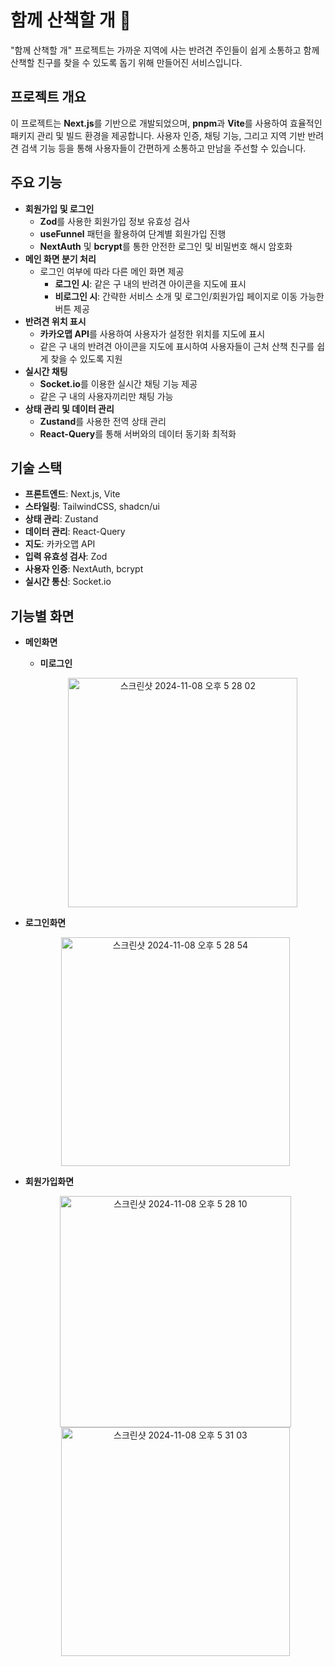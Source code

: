 # 함께 산책할 개 🐾

"함께 산책할 개" 프로젝트는 가까운 지역에 사는 반려견 주인들이 쉽게 소통하고 함께 산책할 친구를 찾을 수 있도록 돕기 위해 만들어진 서비스입니다.

## 프로젝트 개요

이 프로젝트는 **Next.js**를 기반으로 개발되었으며, **pnpm**과 **Vite**를 사용하여 효율적인 패키지 관리 및 빌드 환경을 제공합니다. 사용자 인증, 채팅 기능, 그리고 지역 기반 반려견 검색 기능 등을 통해 사용자들이 간편하게 소통하고 만남을 주선할 수 있습니다.

## 주요 기능

- **회원가입 및 로그인**
  - **Zod**를 사용한 회원가입 정보 유효성 검사
  - **useFunnel** 패턴을 활용하여 단계별 회원가입 진행
  - **NextAuth** 및 **bcrypt**를 통한 안전한 로그인 및 비밀번호 해시 암호화
- **메인 화면 분기 처리**
  - 로그인 여부에 따라 다른 메인 화면 제공
    - **로그인 시**: 같은 구 내의 반려견 아이콘을 지도에 표시
    - **비로그인 시**: 간략한 서비스 소개 및 로그인/회원가입 페이지로 이동 가능한 버튼 제공
- **반려견 위치 표시**
  - **카카오맵 API**를 사용하여 사용자가 설정한 위치를 지도에 표시
  - 같은 구 내의 반려견 아이콘을 지도에 표시하여 사용자들이 근처 산책 친구를 쉽게 찾을 수 있도록 지원
- **실시간 채팅**
  - **Socket.io**를 이용한 실시간 채팅 기능 제공
  - 같은 구 내의 사용자끼리만 채팅 가능
- **상태 관리 및 데이터 관리**
  - **Zustand**를 사용한 전역 상태 관리
  - **React-Query**를 통해 서버와의 데이터 동기화 최적화

## 기술 스택

- **프론트엔드**: Next.js, Vite
- **스타일링**: TailwindCSS, shadcn/ui
- **상태 관리**: Zustand
- **데이터 관리**: React-Query
- **지도**: 카카오맵 API
- **입력 유효성 검사**: Zod
- **사용자 인증**: NextAuth, bcrypt
- **실시간 통신**: Socket.io

## 기능별 화면

- **메인화면**
  - **미로그인**
    <p align="center">
      <img width="367" alt="스크린샷 2024-11-08 오후 5 28 02" src="https://github.com/user-attachments/assets/48e43220-8a8f-4207-8b72-4599ad4e53c9">
    </p>
- **로그인화면**
    <p align="center">
      <img width="366" alt="스크린샷 2024-11-08 오후 5 28 54" src="https://github.com/user-attachments/assets/27715eeb-ff91-4c55-9ee8-29664d00bb66">
    </p>

- **회원가입화면**
  <p align="center">
    <img width="370" alt="스크린샷 2024-11-08 오후 5 28 10" src="https://github.com/user-attachments/assets/961fe10c-7e6e-4368-b8ba-58a426c99b23">
    <img width="366" alt="스크린샷 2024-11-08 오후 5 31 03" src="https://github.com/user-attachments/assets/ab612fea-bc16-4df0-80c9-b9fa32d45154">
  </p>


